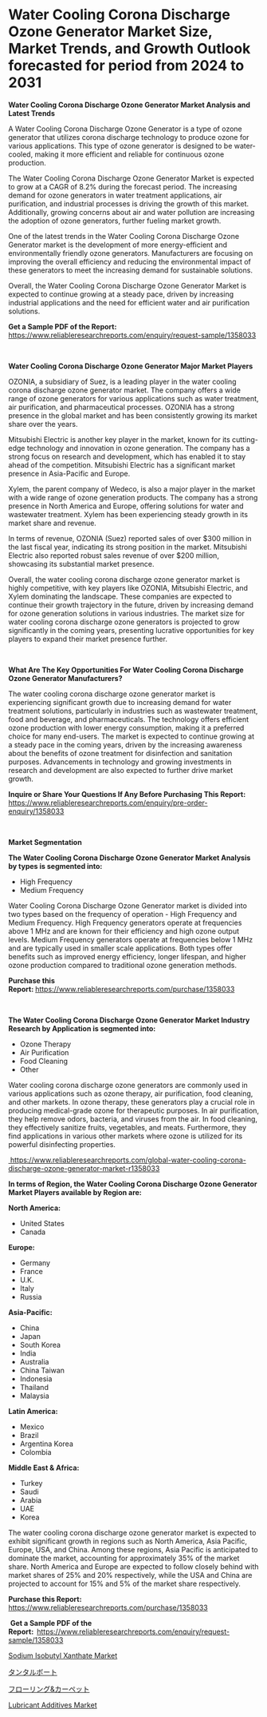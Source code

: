 <p><h1>Water Cooling Corona Discharge Ozone Generator Market Size, Market Trends, and Growth Outlook forecasted for period from 2024 to 2031</h1></p><p><strong>Water Cooling Corona Discharge Ozone Generator Market Analysis and Latest Trends</strong></p>
<p><p>A Water Cooling Corona Discharge Ozone Generator is a type of ozone generator that utilizes corona discharge technology to produce ozone for various applications. This type of ozone generator is designed to be water-cooled, making it more efficient and reliable for continuous ozone production.</p><p>The Water Cooling Corona Discharge Ozone Generator Market is expected to grow at a CAGR of 8.2% during the forecast period. The increasing demand for ozone generators in water treatment applications, air purification, and industrial processes is driving the growth of this market. Additionally, growing concerns about air and water pollution are increasing the adoption of ozone generators, further fueling market growth.</p><p>One of the latest trends in the Water Cooling Corona Discharge Ozone Generator market is the development of more energy-efficient and environmentally friendly ozone generators. Manufacturers are focusing on improving the overall efficiency and reducing the environmental impact of these generators to meet the increasing demand for sustainable solutions.</p><p>Overall, the Water Cooling Corona Discharge Ozone Generator Market is expected to continue growing at a steady pace, driven by increasing industrial applications and the need for efficient water and air purification solutions.</p></p>
<p><strong>Get a Sample PDF of the Report:&nbsp;</strong> <a href="https://www.reliableresearchreports.com/enquiry/request-sample/1358033">https://www.reliableresearchreports.com/enquiry/request-sample/1358033</a></p>
<p>&nbsp;</p>
<p><strong>Water Cooling Corona Discharge Ozone Generator Major Market Players</strong></p>
<p><p>OZONIA, a subsidiary of Suez, is a leading player in the water cooling corona discharge ozone generator market. The company offers a wide range of ozone generators for various applications such as water treatment, air purification, and pharmaceutical processes. OZONIA has a strong presence in the global market and has been consistently growing its market share over the years.</p><p>Mitsubishi Electric is another key player in the market, known for its cutting-edge technology and innovation in ozone generation. The company has a strong focus on research and development, which has enabled it to stay ahead of the competition. Mitsubishi Electric has a significant market presence in Asia-Pacific and Europe.</p><p>Xylem, the parent company of Wedeco, is also a major player in the market with a wide range of ozone generation products. The company has a strong presence in North America and Europe, offering solutions for water and wastewater treatment. Xylem has been experiencing steady growth in its market share and revenue.</p><p>In terms of revenue, OZONIA (Suez) reported sales of over $300 million in the last fiscal year, indicating its strong position in the market. Mitsubishi Electric also reported robust sales revenue of over $200 million, showcasing its substantial market presence.</p><p>Overall, the water cooling corona discharge ozone generator market is highly competitive, with key players like OZONIA, Mitsubishi Electric, and Xylem dominating the landscape. These companies are expected to continue their growth trajectory in the future, driven by increasing demand for ozone generation solutions in various industries. The market size for water cooling corona discharge ozone generators is projected to grow significantly in the coming years, presenting lucrative opportunities for key players to expand their market presence further.</p></p>
<p>&nbsp;</p>
<p><strong>What Are The Key Opportunities For Water Cooling Corona Discharge Ozone Generator Manufacturers?</strong></p>
<p><p>The water cooling corona discharge ozone generator market is experiencing significant growth due to increasing demand for water treatment solutions, particularly in industries such as wastewater treatment, food and beverage, and pharmaceuticals. The technology offers efficient ozone production with lower energy consumption, making it a preferred choice for many end-users. The market is expected to continue growing at a steady pace in the coming years, driven by the increasing awareness about the benefits of ozone treatment for disinfection and sanitation purposes. Advancements in technology and growing investments in research and development are also expected to further drive market growth.</p></p>
<p><strong>Inquire or Share Your Questions If Any Before Purchasing This Report:</strong> <a href="https://www.reliableresearchreports.com/enquiry/pre-order-enquiry/1358033">https://www.reliableresearchreports.com/enquiry/pre-order-enquiry/1358033</a></p>
<p>&nbsp;</p>
<p><strong>Market Segmentation</strong></p>
<p><strong>The Water Cooling Corona Discharge Ozone Generator Market Analysis by types is segmented into:</strong></p>
<p><ul><li>High Frequency</li><li>Medium Frequency</li></ul></p>
<p><p>Water Cooling Corona Discharge Ozone Generator market is divided into two types based on the frequency of operation - High Frequency and Medium Frequency. High Frequency generators operate at frequencies above 1 MHz and are known for their efficiency and high ozone output levels. Medium Frequency generators operate at frequencies below 1 MHz and are typically used in smaller scale applications. Both types offer benefits such as improved energy efficiency, longer lifespan, and higher ozone production compared to traditional ozone generation methods.</p></p>
<p><strong>Purchase this Report:&nbsp;</strong><a href="https://www.reliableresearchreports.com/purchase/1358033">https://www.reliableresearchreports.com/purchase/1358033</a></p>
<p>&nbsp;</p>
<p><strong>The Water Cooling Corona Discharge Ozone Generator Market Industry Research by Application is segmented into:</strong></p>
<p><ul><li>Ozone Therapy</li><li>Air Purification</li><li>Food Cleaning</li><li>Other</li></ul></p>
<p><p>Water cooling corona discharge ozone generators are commonly used in various applications such as ozone therapy, air purification, food cleaning, and other markets. In ozone therapy, these generators play a crucial role in producing medical-grade ozone for therapeutic purposes. In air purification, they help remove odors, bacteria, and viruses from the air. In food cleaning, they effectively sanitize fruits, vegetables, and meats. Furthermore, they find applications in various other markets where ozone is utilized for its powerful disinfecting properties.</p></p>
<p><a href="https://www.reliableresearchreports.com/global-water-cooling-corona-discharge-ozone-generator-market-r1358033">&nbsp;https://www.reliableresearchreports.com/global-water-cooling-corona-discharge-ozone-generator-market-r1358033</a></p>
<p><strong>In terms of Region, the Water Cooling Corona Discharge Ozone Generator Market Players available by Region are:</strong></p>
<p>
    <p> <strong> North America: </strong>
        <ul>
            <li>United States</li>
            <li>Canada</li>
        </ul>
        </p> 
    <p> <strong> Europe: </strong>
        <ul>
            <li>Germany</li>
            <li>France</li>
            <li>U.K.</li>
            <li>Italy</li>
            <li>Russia</li>
        </ul>
        </p> 
    <p> <strong> Asia-Pacific: </strong>
        <ul>
            <li>China</li>
            <li>Japan</li>
            <li>South Korea</li>
            <li>India</li>
            <li>Australia</li>
            <li>China Taiwan</li>
            <li>Indonesia</li>
            <li>Thailand</li>
            <li>Malaysia</li>
        </ul>
        </p> 
    <p> <strong> Latin America: </strong>
        <ul>
            <li>Mexico</li>
            <li>Brazil</li>
            <li>Argentina Korea</li>
            <li>Colombia</li>
        </ul>
        </p> 
    <p> <strong> Middle East & Africa: </strong>
        <ul>
            <li>Turkey</li>
            <li>Saudi</li>
            <li>Arabia</li>
            <li>UAE</li>
            <li>Korea</li>
        </ul>
    </p>
    </p>
<p><p>The water cooling corona discharge ozone generator market is expected to exhibit significant growth in regions such as North America, Asia Pacific, Europe, USA, and China. Among these regions, Asia Pacific is anticipated to dominate the market, accounting for approximately 35% of the market share. North America and Europe are expected to follow closely behind with market shares of 25% and 20% respectively, while the USA and China are projected to account for 15% and 5% of the market share respectively.</p></p>
<p><strong>Purchase this Report: </strong><a href="https://www.reliableresearchreports.com/purchase/1358033">https://www.reliableresearchreports.com/purchase/1358033</a></p>
<p>&nbsp;<strong>Get a Sample PDF of the Report:&nbsp;&nbsp;</strong><a href="https://www.reliableresearchreports.com/enquiry/request-sample/1358033">https://www.reliableresearchreports.com/enquiry/request-sample/1358033</a></p>
<p><strong></strong></p>
<p><p><a href="https://issuu.com/reportprime-2/docs/sodium-isobutyl-xanthate-market-size-2030.pptx">Sodium Isobutyl Xanthate Market</a></p><p><a href="https://medium.com/@alexandrakristinadresen/%E3%82%BF%E3%83%B3%E3%82%BF%E3%83%AB%E3%83%9C%E3%83%BC%E3%83%88%E5%B8%82%E5%A0%B4%E3%81%AE%E5%B1%95%E6%9C%9B-%E7%94%A3%E6%A5%AD%E6%A6%82%E8%A6%81%E3%81%A8%E4%BA%88%E6%B8%AC-2024%E5%B9%B4%E3%81%8B%E3%82%892031%E5%B9%B4%E3%81%BE%E3%81%A7-98c7e9ada7f1">タンタルボート</a></p><p><a href="https://medium.com/@tiannastark1/%E5%BA%8A%E6%9D%90%E3%81%A8%E3%82%AB%E3%83%BC%E3%83%9A%E3%83%83%E3%83%88%E3%81%AE%E5%B8%82%E5%A0%B4%E3%81%AF-2023%E5%B9%B4%E3%81%BE%E3%81%A7%E3%81%AE%E5%B8%82%E5%A0%B4%E3%82%B7%E3%82%A7%E3%82%A2-%E8%A6%8F%E6%A8%A1-%E4%BA%88%E6%B8%AC%E3%82%92%E9%87%8D%E7%82%B9%E7%9A%84%E3%81%AB%E8%A6%96%E9%87%8E%E3%81%AB%E5%85%A5%E3%82%8C%E3%81%A6%E3%81%84%E3%81%BE%E3%81%99-3dd1b6936d2d">フローリング&カーペット</a></p><p><a href="https://issuu.com/reportprime-2/docs/lubricant-additives-market-size-2030.pptx">Lubricant Additives Market</a></p></p>